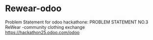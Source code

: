 # Rewear-odoo
Problem Statement for odoo hackathone:
PROBLEM STATEMENT NO.3 
ReWear -community clothing exchange
https://hackathon25.odoo.com/odoo
